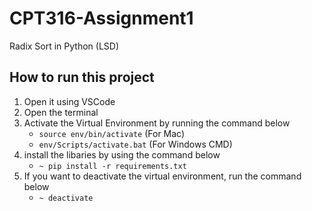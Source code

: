 # CPT316-Assignment1

Radix Sort in Python (LSD)

## How to run this project

1. Open it using VSCode
2. Open the terminal
3. Activate the Virtual Environment by running the command below
   - `source env/bin/activate` (For Mac)
   - `env/Scripts/activate.bat` (For Windows CMD)
4. install the libaries by using the command below
    - `~ pip install -r requirements.txt`
5. If you want to deactivate the virtual environment, run the command below
    - `~ deactivate`
